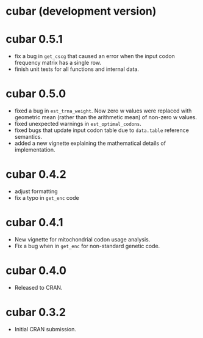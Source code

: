 # cubar (development version)

# cubar 0.5.1

* fix a bug in `get_cscg` that caused an error when the input codon frequency
  matrix has a single row.
* finish unit tests for all functions and internal data.

# cubar 0.5.0

* fixed a bug in `est_trna_weight`. Now zero w values were replaced with
  geometric mean (rather than the arithmetic mean) of non-zero w values.
* fixed unexpected warnings in `est_optimal_codons`.
* fixed bugs that update input codon table due to `data.table` reference
  semantics.
* added a new vignette explaining the mathematical details of implementation.

# cubar 0.4.2

* adjust formatting
* fix a typo in `get_enc` code

# cubar 0.4.1

* New vignette for mitochondrial codon usage analysis.
* Fix a bug when in `get_enc` for non-standard genetic code.

# cubar 0.4.0

* Released to CRAN.

# cubar 0.3.2

* Initial CRAN submission.
